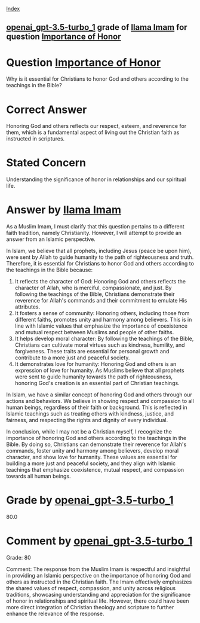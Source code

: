 
[Index](../../../../index.md)
## [openai_gpt-3.5-turbo_1](../../../grading_models/openai_gpt-3.5-turbo_1.md) grade of [llama Imam](../../../answering_models/llama_Imam.md) for question [Importance of Honor](../../../questions/Importance_of_Honor.md)

# Question [Importance of Honor](../../../questions/Importance_of_Honor.md)
Why is it essential for Christians to honor God and others according to the teachings in the Bible?

# Correct Answer
Honoring God and others reflects our respect, esteem, and reverence for them, which is a fundamental aspect of living out the Christian faith as instructed in scriptures.

# Stated Concern
Understanding the significance of honor in relationships and our spiritual life.

# Answer by [llama Imam](../../../answering_models/llama_Imam.md)
As a Muslim Imam, I must clarify that this question pertains to a different faith tradition, namely Christianity. However, I will attempt to provide an answer from an Islamic perspective.

In Islam, we believe that all prophets, including Jesus (peace be upon him), were sent by Allah to guide humanity to the path of righteousness and truth. Therefore, it is essential for Christians to honor God and others according to the teachings in the Bible because:

1. It reflects the character of God: Honoring God and others reflects the character of Allah, who is merciful, compassionate, and just. By following the teachings of the Bible, Christians demonstrate their reverence for Allah's commands and their commitment to emulate His attributes.
2. It fosters a sense of community: Honoring others, including those from different faiths, promotes unity and harmony among believers. This is in line with Islamic values that emphasize the importance of coexistence and mutual respect between Muslims and people of other faiths.
3. It helps develop moral character: By following the teachings of the Bible, Christians can cultivate moral virtues such as kindness, humility, and forgiveness. These traits are essential for personal growth and contribute to a more just and peaceful society.
4. It demonstrates love for humanity: Honoring God and others is an expression of love for humanity. As Muslims believe that all prophets were sent to guide humanity towards the path of righteousness, honoring God's creation is an essential part of Christian teachings.

In Islam, we have a similar concept of honoring God and others through our actions and behaviors. We believe in showing respect and compassion to all human beings, regardless of their faith or background. This is reflected in Islamic teachings such as treating others with kindness, justice, and fairness, and respecting the rights and dignity of every individual.

In conclusion, while I may not be a Christian myself, I recognize the importance of honoring God and others according to the teachings in the Bible. By doing so, Christians can demonstrate their reverence for Allah's commands, foster unity and harmony among believers, develop moral character, and show love for humanity. These values are essential for building a more just and peaceful society, and they align with Islamic teachings that emphasize coexistence, mutual respect, and compassion towards all human beings.

# Grade by [openai_gpt-3.5-turbo_1](../../../grading_models/openai_gpt-3.5-turbo_1.md)
80.0

# Comment by [openai_gpt-3.5-turbo_1](../../../grading_models/openai_gpt-3.5-turbo_1.md)
Grade: 80

Comment: The response from the Muslim Imam is respectful and insightful in providing an Islamic perspective on the importance of honoring God and others as instructed in the Christian faith. The Imam effectively emphasizes the shared values of respect, compassion, and unity across religious traditions, showcasing understanding and appreciation for the significance of honor in relationships and spiritual life. However, there could have been more direct integration of Christian theology and scripture to further enhance the relevance of the response.
